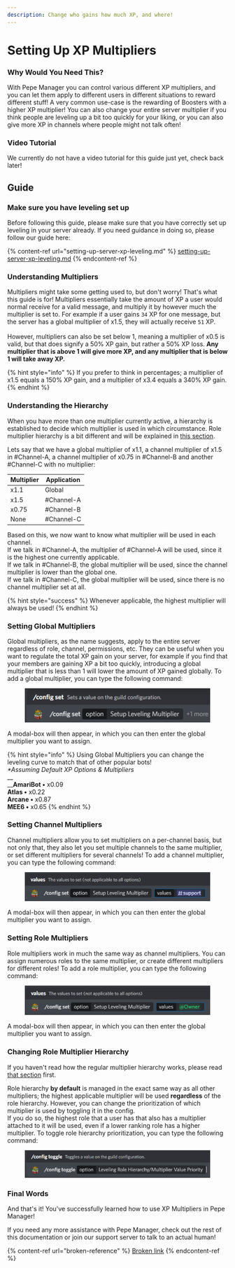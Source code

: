 ```yaml
---
description: Change who gains how much XP, and where!
---
```


# Setting Up XP Multipliers

### Why Would You Need This?

With Pepe Manager you can control various different XP multipliers, and you can let them apply to different users in different situations to reward different stuff! A very common use-case is the rewarding of Boosters with a higher XP multiplier! You can also change your entire server multiplier if you think people are leveling up a bit too quickly for your liking, or you can also give more XP in channels where people might not talk often!

### Video Tutorial

We currently do not have a video tutorial for this guide just yet, check back later!

## Guide

### Make sure you have leveling set up

Before following this guide, please make sure that you have correctly set up leveling in your server already. If you need guidance in doing so, please follow our guide here:

{% content-ref url="setting-up-server-xp-leveling.md" %}
[setting-up-server-xp-leveling.md](setting-up-server-xp-leveling.md)
{% endcontent-ref %}

### Understanding Multipliers

Multipliers might take some getting used to, but don't worry! That's what this guide is for! Multipliers essentially take the amount of XP a user would normal receive for a valid message, and multiply it by however much the multiplier is set to. For example if a user gains `34` XP for one message, but the server has a global multiplier of x1.5, they will actually receive `51` XP.  \
\
However, multipliers can also be set below 1, meaning a multiplier of x0.5 is valid, but that does signify a 50% XP gain, but rather a 50% XP loss. **Any multiplier that is above 1 will give more XP, and any multiplier that is below 1 will take away XP.**

{% hint style="info" %}
If you prefer to think in percentages; a multiplier of x1.5 equals a 150% XP gain, and a multiplier of x3.4 equals a 340% XP gain.
{% endhint %}

### Understanding the Hierarchy

When you have more than one multiplier currently active, a hierarchy is established to decide which multiplier is used in which circumstance. Role multiplier hierarchy is a bit different and will be explained in [this section](https://docs.pepemanager.com/guides/setting-up-xp-multipliers#changing-role-multiplier-hierarchy).

Lets say that we have a global multiplier of x1.1, a channel multiplier of x1.5 in #Channel-A, a channel multiplier of x0.75 in #Channel-B and another #Channel-C with no multiplier:

| Multiplier | Application |
| ---------- | ----------- |
| x1.1       | Global      |
| x1.5       | #Channel-A  |
| x0.75      | #Channel-B  |
| None       | #Channel-C  |

Based on this, we now want to know what multiplier will be used in each channel.\
If we talk in #Channel-A, the multiplier of #Channel-A will be used, since it is the highest one currently applicable.\
If we talk in #Channel-B, the global multiplier will be used, since the channel multiplier is lower than the global one.\
If we talk in #Channel-C, the global multiplier will be used, since there is no channel multiplier set at all.

{% hint style="success" %}
Whenever applicable, the highest multiplier will always be used!
{% endhint %}

### Setting Global Multipliers

Global multipliers, as the name suggests, apply to the entire server regardless of role, channel, permissions, etc. They can be useful when you want to regulate the total XP gain on your server, for example if you find that your members are gaining XP a bit too quickly, introducing a global multiplier that is less than 1 will lower the amount of XP gained globally. To add a global multiplier, you can type the following command:

<figure><img src="../.gitbook/assets/image (24).png" alt=""><figcaption></figcaption></figure>

A modal-box will then appear, in which you can then enter the global multiplier you want to assign.

{% hint style="info" %}
Using Global Multipliers you can change the leveling curve to match that of other popular bots!\
&#x20;_\*Assuming Default XP Options & Multipliers_\
__\
__**AmariBot •** x0.09\
**Atlas •** x0.22\
**Arcane •** x0.87\
**MEE6 •** x0.65&#x20;
{% endhint %}

### Setting Channel Multipliers

Channel multipliers allow you to set multipliers on a per-channel basis, but not only that, they also let you set multiple channels to the same multiplier, or set different multipliers for several channels! To add a channel multiplier, you can type the following command:

<figure><img src="../.gitbook/assets/image (12).png" alt=""><figcaption></figcaption></figure>

A modal-box will then appear, in which you can then enter the global multiplier you want to assign.

### **Setting Role Multipliers**

Role multipliers work in much the same way as channel multipliers. You can assign numerous roles to the same multiplier, or create different multipliers for different roles! To add a role multiplier, you can type the following command:

<figure><img src="../.gitbook/assets/image (18).png" alt=""><figcaption></figcaption></figure>

A modal-box will then appear, in which you can then enter the global multiplier you want to assign.

### Changing Role Multiplier Hierarchy

If you haven't read how the regular multiplier hierarchy works, please read [that section](https://docs.pepemanager.com/guides/setting-up-xp-multipliers#understanding-the-hierarchy) first.

Role hierarchy **by default** is managed in the exact same way as all other multipliers; the highest applicable multiplier will be used **regardless** of the role hierarchy. However, you can change the prioritization of which multiplier is used by toggling it in the config. \
If you do so, the highest role that a user has that also has a multiplier attached to it will be used, even if a lower ranking role has a higher multiplier. To toggle role hierarchy prioritization, you can type the following command:

<figure><img src="../.gitbook/assets/image (21).png" alt=""><figcaption></figcaption></figure>

### Final Words <a href="#final-words" id="final-words"></a>

And that's it! You've successfully learned how to use XP Multipliers in Pepe Manager!

If you need any more assistance with Pepe Manager, check out the rest of this documentation or join our support server to talk to an actual human!

{% content-ref url="broken-reference" %}
[Broken link](broken-reference)
{% endcontent-ref %}
